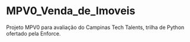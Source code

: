 # MPV0_Venda_de_Imoveis
Projeto MPV0 para avaliação do Campinas Tech Talents, trilha de Python ofertado pela Enforce.
